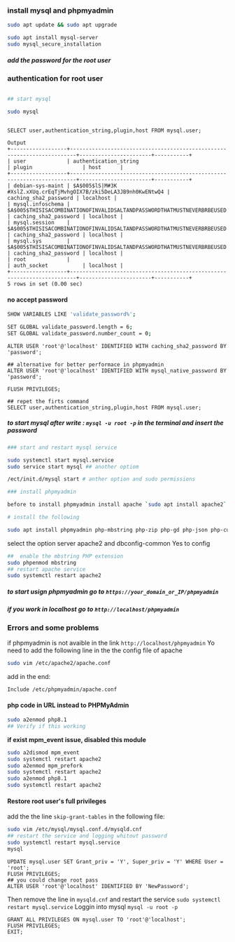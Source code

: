 ### install mysql and phpmyadmin 

```bash
sudo apt update && sudo apt upgrade

sudo apt install mysql-server 
sudo mysql_secure_installation
``` 
##### add the password for the root user 

### authentication for root user 

```bash 

## start mysql 

sudo mysql

```

```mysql

SELECT user,authentication_string,plugin,host FROM mysql.user;

```
``` output
Output
+------------------+------------------------------------------------------------------------+-----------------------+-----------+
| user             | authentication_string                                                  | plugin                | host      |
+------------------+------------------------------------------------------------------------+-----------------------+-----------+
| debian-sys-maint | $A$005$lS|M#3K #XslZ.xXUq.crEqTjMvhgOIX7B/zki5DeLA3JB9nh0KwENtwQ4 | caching_sha2_password | localhost |
| mysql.infoschema | $A$005$THISISACOMBINATIONOFINVALIDSALTANDPASSWORDTHATMUSTNEVERBRBEUSED | caching_sha2_password | localhost |
| mysql.session    | $A$005$THISISACOMBINATIONOFINVALIDSALTANDPASSWORDTHATMUSTNEVERBRBEUSED | caching_sha2_password | localhost |
| mysql.sys        | $A$005$THISISACOMBINATIONOFINVALIDSALTANDPASSWORDTHATMUSTNEVERBRBEUSED | caching_sha2_password | localhost |
| root             |                                                                        | auth_socket           | localhost |
+------------------+------------------------------------------------------------------------+-----------------------+-----------+
5 rows in set (0.00 sec)
```

#### no accept password

```bash
SHOW VARIABLES LIKE 'validate_password%';

SET GLOBAL validate_password.length = 6;
SET GLOBAL validate_password.number_count = 0;
````

```mysql
ALTER USER 'root'@'localhost' IDENTIFIED WITH caching_sha2_password BY 'password';

## alternative for better performace in phpmyadmin 
ALTER USER 'root'@'localhost' IDENTIFIED WITH mysql_native_password BY 'password';

FLUSH PRIVILEGES;

## repet the firts command 
SELECT user,authentication_string,plugin,host FROM mysql.user;
```

##### to start mysql after write : `mysql -u root -p` in the terminal and insert the password

```bash 
### start and restart mysql service 

sudo systemctl start mysql.service
sudo service start mysql ## another optiom

/ect/init.d/mysql start # anther option and sudo permissions

### install phpmyadmin

before to install phpmyadmin install apache `sudo apt install apache2`

# install the following

sudo apt install phpmyadmin php-mbstring php-zip php-gd php-json php-curl
``` 
select the option server apache2
and dbconfig-common Yes to config 

``` bash 
##  enable the mbstring PHP extension
sudo phpenmod mbstring
## restart apache service
sudo systemctl restart apache2
```

##### to start usign phpmyadmin go to `https://your_domain_or_IP/phpmyadmin`
##### if you work in localhost go to `http://localhost/phpmyadmin`


### Errors and some problems 

if phpmyadmin is not avaible in the link 
`http://localhost/phpmyadmin`
Yo need to add the following line in the the config file of apache
```bash
sudo vim /etc/apache2/apache.conf
```
add in the end:

`Include /etc/phpmyadmin/apache.conf`

#### php code in URL instead to PHPMyAdmin 

```bash
sudo a2enmod php8.1
## Verify if this working
```
**if exist mpm_event issue, disabled this module**  
```bash
sudo a2dismod mpm_event
sudo systemctl restart apache2
sudo a2enmod mpm_prefork
sudo systemctl restart apache2
sudo a2enmod php8.1
sudo systemctl restart apache2
```

#### Restore root user's full privileges

add the the line `skip-grant-tables` in the following file:

```bash
sudo vim /etc/mysql/mysql.conf.d/mysqld.cnf
## restart the service and logging whitout password
sudo systemctl restart mysql.service
mysql
```

```mysql
UPDATE mysql.user SET Grant_priv = 'Y', Super_priv = 'Y' WHERE User = 'root';
FLUSH PRIVILEGES;
## you could change root pass
ALTER USER 'root'@'localhost' IDENTIFIED BY 'NewPassword';

```

Then remove the line in `mysqld.cnf` and restart the service `sudo systemctl restart mysql.service`
Loggin into mysql `mysql -u root -p`

```mysql
GRANT ALL PRIVILEGES ON mysql.user TO 'root'@'localhost';
FLUSH PRIVILEGES;
EXIT;
```





